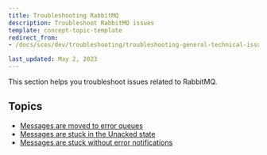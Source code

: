 ```yaml
---
title: Troubleshooting RabbitMQ
description: Troubleshoot RabbitMQ issues
template: concept-topic-template
redirect_from:
- /docs/scos/dev/troubleshooting/troubleshooting-general-technical-issues/troubleshooting-rabbitmq/troubleshooting-rabbitmq.html

last_updated: May 2, 2023
---
```


This section helps you troubleshoot issues related to RabbitMQ.

## Topics
- [Messages are moved to error queues](/docs/dg/dev/troubleshooting/troubleshooting-general-technical-issues/troubleshooting-rabbitmq/messages-are-moved-to-error-queues.html)
- [Messages are stuck in the Unacked state](/docs/dg/dev/troubleshooting/troubleshooting-general-technical-issues/troubleshooting-rabbitmq/messages-are-stuck-in-the-unacked-state.html)
- [Messages are stuck without error notifications](/docs/dg/dev/troubleshooting/troubleshooting-general-technical-issues/troubleshooting-rabbitmq/messages-are-stuck-without-error-notifications.html)
